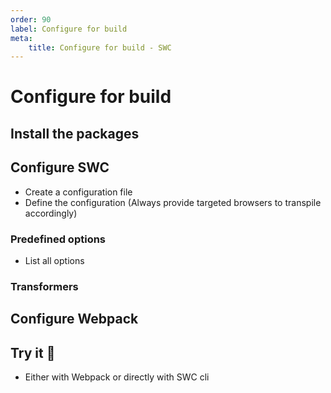 ```yaml
---
order: 90
label: Configure for build
meta:
    title: Configure for build - SWC
---
```


# Configure for build

## Install the packages

## Configure SWC

- Create a configuration file
- Define the configuration (Always provide targeted browsers to transpile accordingly)

### Predefined options

- List all options

### Transformers

## Configure Webpack

## Try it :rocket:

- Either with Webpack or directly with SWC cli
